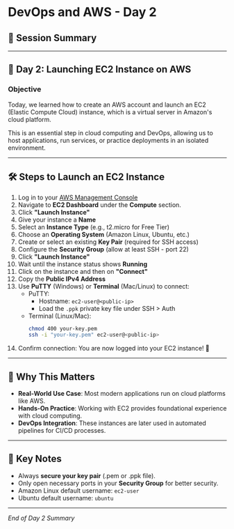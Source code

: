 # DevOps and AWS - Day 2

## 📅 Session Summary

---

## 🚀 Day 2: Launching EC2 Instance on AWS

### Objective

Today, we learned how to create an AWS account and launch an EC2 (Elastic Compute Cloud) instance, which is a virtual server in Amazon's cloud platform.

This is an essential step in cloud computing and DevOps, allowing us to host applications, run services, or practice deployments in an isolated environment.

---

## 🛠️ Steps to Launch an EC2 Instance

1. Log in to your [AWS Management Console](https://aws.amazon.com/console/)
2. Navigate to **EC2 Dashboard** under the **Compute** section.
3. Click **"Launch Instance"**
4. Give your instance a **Name**
5. Select an **Instance Type** (e.g., t2.micro for Free Tier)
6. Choose an **Operating System** (Amazon Linux, Ubuntu, etc.)
7. Create or select an existing **Key Pair** (required for SSH access)
8. Configure the **Security Group** (allow at least SSH - port 22)
9. Click **"Launch Instance"**
10. Wait until the instance status shows **Running**
11. Click on the instance and then on **"Connect"**
12. Copy the **Public IPv4 Address**
13. Use **PuTTY** (Windows) or **Terminal** (Mac/Linux) to connect:
    - PuTTY:
      - Hostname: `ec2-user@<public-ip>`
      - Load the `.ppk` private key file under SSH > Auth
    - Terminal (Linux/Mac):
      ```bash
      chmod 400 your-key.pem
      ssh -i "your-key.pem" ec2-user@<public-ip>
      ```
14. Confirm connection: You are now logged into your EC2 instance! 🎉

---

## 🧠 Why This Matters

- **Real-World Use Case**: Most modern applications run on cloud platforms like AWS.
- **Hands-On Practice**: Working with EC2 provides foundational experience with cloud computing.
- **DevOps Integration**: These instances are later used in automated pipelines for CI/CD processes.

---

## 🔐 Key Notes

- Always **secure your key pair** (.pem or .ppk file).
- Only open necessary ports in your **Security Group** for better security.
- Amazon Linux default username: `ec2-user`
- Ubuntu default username: `ubuntu`

---

*End of Day 2 Summary*